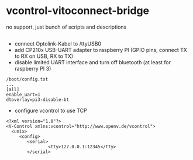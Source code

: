 # vcontrol-vitoconnect-bridge

no support, just bunch of scripts and descriptions

## 
* connect Optolink-Kabel to /ttyUSB0
* add CP210x USB-UART adapter to raspberry PI (GPIO pins, connect TX to RX on USB, RX to TX)
* disable limited UART interface and turn off bluetooth (at least for raspberry PI 3)
```
/boot/config.txt
...
[all]
enable_uart=1
dtoverlay=pi3-disable-bt
```
* configure vcontrol to use TCP
```
<?xml version="1.0"?>
<V-Control xmlns:vcontrol="http://www.openv.de/vcontrol">
  <unix>
     <config>
        <serial>
                <tty>127.0.0.1:12345</tty>
        </serial>
```
